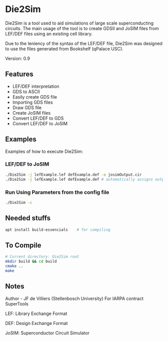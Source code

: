# Die2Sim
Die2Sim is a tool used to aid simulations of large scale superconducting circuits. The main usage of the tool is to create GDSII and JoSIM files from LEF/DEF files using an existing cell library.

Due to the leniency of the syntax of the LEF/DEF file, Die2Sim was designed to use the files generated from Bookshelf (qPalace USC).


Version: 0.9

## Features
* LEF/DEF interpretation
* GDS to ASCII
* Easily create GDS file
* Importing GDS files
* Draw GDS file
* Create JoSIM files
* Convert LEF/DEF to GDS
* Convert LEF/DEF to JoSIM

## Examples
Examples of how to execute Die2Sim:

### LEF/DEF to JoSIM
``` bash
./Die2Sim -j lefExample.lef defExample.def -o josimOutput.cir
./Die2Sim -j lefExample.lef defExample.def # automatically assigns output filename
```
### Run Using Parameters from the config file
``` bash
./Die2Sim -c
```

## Needed stuffs
``` bash
apt install build-essencials 	# for compiling
```
## To Compile
``` bash
# Current directory: Die2Sim root
mkdir build && cd build
cmake ..
make
```


## Notes
Author - JF de Villiers (Stellenbosch University)
For IARPA contract SuperTools

LEF: Library Exchange Format

DEF: Design Exchange Format

JoSIM: Superconductor Circuit Simulator
